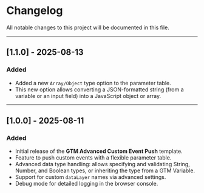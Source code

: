 # Changelog

All notable changes to this project will be documented in this file.

---

## [1.1.0] - 2025-08-13

### Added
- Added a new `Array/Object` type option to the parameter table.
- This new option allows converting a JSON-formatted string (from a variable or an input field) into a JavaScript object or array.

---

## [1.0.0] - 2025-08-11

### Added
- Initial release of the **GTM Advanced Custom Event Push** template.
- Feature to push custom events with a flexible parameter table.
- Advanced data type handling: allows specifying and validating String, Number, and Boolean types, or inheriting the type from a GTM Variable.
- Support for custom `dataLayer` names via advanced settings.
- Debug mode for detailed logging in the browser console.
